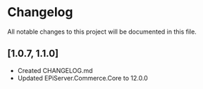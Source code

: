 # Changelog

All notable changes to this project will be documented in this file.

## [1.0.7, 1.1.0]

* Created CHANGELOG.md
* Updated EPiServer.Commerce.Core to 12.0.0
